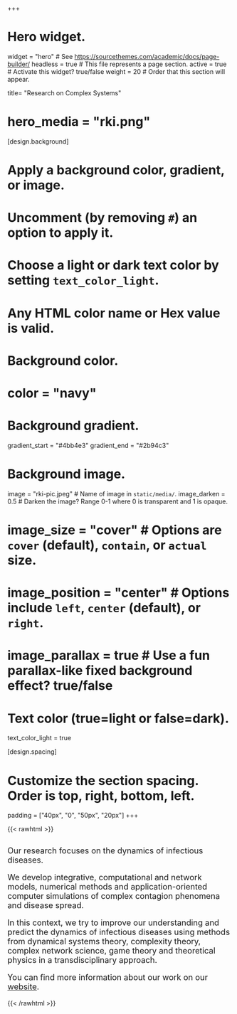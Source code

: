 +++

# Hero widget.
widget = "hero"  # See https://sourcethemes.com/academic/docs/page-builder/
headless = true  # This file represents a page section.
active = true  # Activate this widget? true/false
weight = 20  # Order that this section will appear.

title= "Research on Complex Systems"
# hero_media = "rki.png"

[design.background]
# Apply a background color, gradient, or image.
#   Uncomment (by removing `#`) an option to apply it.
#   Choose a light or dark text color by setting `text_color_light`.
#   Any HTML color name or Hex value is valid.

# Background color.
# color = "navy"

# Background gradient.
gradient_start = "#4bb4e3"
gradient_end = "#2b94c3"

# Background image.
image = "rki-pic.jpeg"  # Name of image in `static/media/`.
image_darken = 0.5 # Darken the image? Range 0-1 where 0 is transparent and 1 is opaque.
# image_size = "cover"  #  Options are `cover` (default), `contain`, or `actual` size.
# image_position = "center"  # Options include `left`, `center` (default), or `right`.
# image_parallax = true  # Use a fun parallax-like fixed background effect? true/false

# Text color (true=light or false=dark).
text_color_light = true

[design.spacing]
  # Customize the section spacing. Order is top, right, bottom, left.
  padding = ["40px", "0", "50px", "20px"]
+++

{{< rawhtml >}}

<div style="display:block; text-align:left;">

  <div style="font-size: large; margin-top: 30px;">
  <p>
  Our research focuses on the dynamics of infectious diseases.
  </p>
  <p>
  We develop integrative, computational and network models, numerical methods and application-oriented computer simulations of complex contagion phenomena and disease spread.
  </p>
  In this context, we try to improve our understanding and predict the dynamics of infectious diseases using methods from dynamical systems theory, complexity theory, complex network science, game theory and theoretical physics in a transdisciplinary approach.
  </p>
  <p>
  You can find more information about our work on our <a href="https://rocs.hu-berlin.de/">website</a>.
  </p>
  </div>
</div>
{{< /rawhtml >}}
